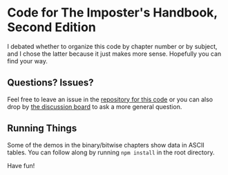 # Code for The Imposter's Handbook, Second Edition

I debated whether to organize this code by chapter number or by subject, and I chose the latter because it just makes more sense. Hopefully you can find your way.

## Questions? Issues?

Feel free to leave an issue in the [repository for this code](https://github.com/bigmachine-io/second-edition) or you can also drop by [the discussion board](https://github.com/bigmachine-io/site/discussions) to ask a more general question.

## Running Things

Some of the demos in the binary/bitwise chapters show data in ASCII tables. You can follow along by running `npm install` in the root directory.

Have fun!
